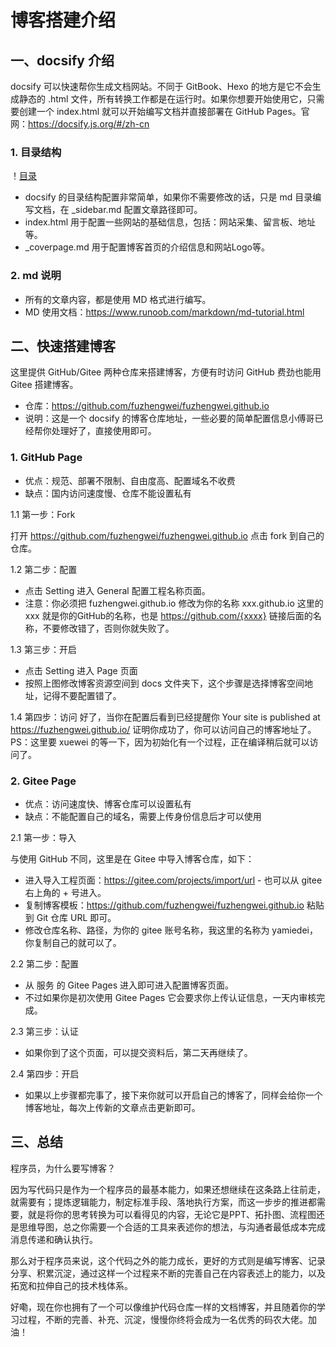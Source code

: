 # 博客搭建介绍

## 一、docsify 介绍

docsify 可以快速帮你生成文档网站。不同于 GitBook、Hexo 的地方是它不会生成静态的 .html 文件，所有转换工作都是在运行时。如果你想要开始使用它，只需要创建一个 index.html 就可以开始编写文档并直接部署在 GitHub Pages。官网：https://docsify.js.org/#/zh-cn

### 1. 目录结构

！[目录](/docs/assets/img/catalogue.png)
- docsify 的目录结构配置非常简单，如果你不需要修改的话，只是 md 目录编写文档，在 _sidebar.md 配置文章路径即可。
- index.html 用于配置一些网站的基础信息，包括：网站采集、留言板、地址等。
- _coverpage.md 用于配置博客首页的介绍信息和网站Logo等。

### 2. md 说明
- 所有的文章内容，都是使用 MD 格式进行编写。
- MD 使用文档：https://www.runoob.com/markdown/md-tutorial.html

## 二、快速搭建博客

这里提供 GitHub/Gitee 两种仓库来搭建博客，方便有时访问 GitHub 费劲也能用 Gitee 搭建博客。

- 仓库：https://github.com/fuzhengwei/fuzhengwei.github.io
- 说明：这是一个 docsify 的博客仓库地址，一些必要的简单配置信息小傅哥已经帮你处理好了，直接使用即可。

### 1. GitHub Page

- 优点：规范、部署不限制、自由度高、配置域名不收费
- 缺点：国内访问速度慢、仓库不能设置私有

1.1 第一步：Fork

打开 https://github.com/fuzhengwei/fuzhengwei.github.io 点击 fork 到自己的仓库。

1.2 第二步：配置

- 点击 Setting 进入 General 配置工程名称页面。
- 注意：你必须把 fuzhengwei.github.io 修改为你的名称 xxx.github.io 这里的 xxx 就是你的GitHub的名称，也是 https://github.com/{xxxx} 链接后面的名称，不要修改错了，否则你就失败了。

1.3 第三步：开启
- 点击 Setting 进入 Page 页面
- 按照上图修改博客资源空间到 docs 文件夹下，这个步骤是选择博客空间地址，记得不要配置错了。

1.4 第四步：访问
好了，当你在配置后看到已经提醒你 Your site is published at https://fuzhengwei.github.io/ 证明你成功了，你可以访问自己的博客地址了。PS：这里要 xuewei 的等一下，因为初始化有一个过程，正在编译稍后就可以访问了。

### 2. Gitee Page

- 优点：访问速度快、博客仓库可以设置私有
- 缺点：不能配置自己的域名，需要上传身份信息后才可以使用

2.1 第一步：导入

与使用 GitHub 不同，这里是在 Gitee 中导入博客仓库，如下：


- 进入导入工程页面：https://gitee.com/projects/import/url - 也可以从 gitee 右上角的 + 号进入。
- 复制博客模板：https://github.com/fuzhengwei/fuzhengwei.github.io 粘贴到 Git 仓库 URL 即可。
- 修改仓库名称、路径，为你的 gitee 账号名称，我这里的名称为 yamiedei，你复制自己的就可以了。

2.2 第二步：配置

- 从 服务 的 Gitee Pages 进入即可进入配置博客页面。
- 不过如果你是初次使用 Gitee Pages 它会要求你上传认证信息，一天内审核完成。

2.3 第三步：认证

- 如果你到了这个页面，可以提交资料后，第二天再继续了。

2.4 第四步：开启

- 如果以上步骤都完事了，接下来你就可以开启自己的博客了，同样会给你一个博客地址，每次上传新的文章点击更新即可。

## 三、总结

程序员，为什么要写博客？

因为写代码只是作为一个程序员的最基本能力，如果还想继续在这条路上往前走，就需要有；提炼逻辑能力，制定标准手段、落地执行方案，而这一步步的推进都需要，就是将你的思考转换为可以看得见的内容，无论它是PPT、拓扑图、流程图还是思维导图，总之你需要一个合适的工具来表述你的想法，与沟通者最低成本完成消息传递和确认执行。

那么对于程序员来说，这个代码之外的能力成长，更好的方式则是编写博客、记录分享、积累沉淀，通过这样一个过程来不断的完善自己在内容表述上的能力，以及拓宽和拉伸自己的技术栈体系。

好嘞，现在你也拥有了一个可以像维护代码仓库一样的文档博客，并且随着你的学习过程，不断的完善、补充、沉淀，慢慢你终将会成为一名优秀的码农大佬。加油！

